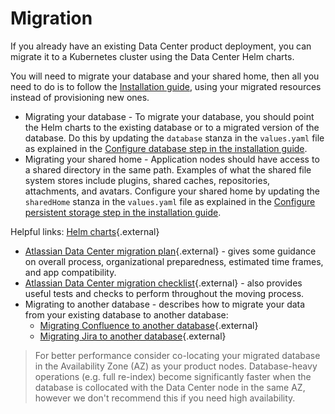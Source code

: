 # Migration

If you already have an existing Data Center product deployment, you can migrate it to a Kubernetes cluster using the Data Center Helm charts. 

You will need to migrate your database and your shared home, then all you need to do is to follow the [Installation guide](INSTALLATION.md), using your migrated resources instead of provisioning new ones.

* Migrating your database - To migrate your database, you should point the Helm charts to the existing database or to a migrated version of the database. Do this by updating the `database` stanza in the `values.yaml` file as explained in the [Configure database step in the installation guide](INSTALLATION.md#3-configure-database).
* Migrating your shared home - Application nodes should have access to a shared directory in the same path. Examples of what the shared file system stores include plugins, shared caches, repositories, attachments, and avatars. Configure your shared home by updating the `sharedHome` stanza in the `values.yaml` file as explained in the [Configure persistent storage step in the installation guide](INSTALLATION.md#5-configure-persistent-storage).

Helpful links:
[Helm charts](https://helm.sh/){.external}

* [Atlassian Data Center migration plan](https://confluence.atlassian.com/enterprise/atlassian-data-center-migration-plan-935363952.html){.external} - gives some guidance on overall process, organizational preparedness, estimated time frames, and app compatibility. 
* [Atlassian Data Center migration checklist](https://confluence.atlassian.com/enterprise/atlassian-data-center-migration-checklist-935383667.html){.external} - also provides useful tests and checks to perform throughout the moving process.
* Migrating to another database - describes how to migrate your data from your existing database to another database:
   * [Migrating Confluence to another database](https://confluence.atlassian.com/doc/migrating-to-another-database-148867.html){.external}
   * [Migrating Jira to another database](https://confluence.atlassian.com/adminjiraserver/switching-databases-938846867.html){.external} 

> For better performance consider co-locating your migrated database in the Availability Zone (AZ) as your product nodes. Database-heavy operations (e.g. full re-index) become significantly faster when the database is collocated with the Data Center node in the same AZ, however we don't recommend this if you need high availability.
